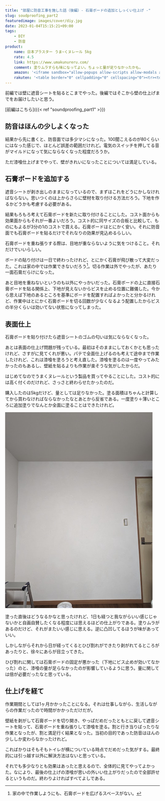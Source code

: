 ```yaml
---
title: "部屋に防音工事を施した話（後編）- 石膏ボードの追加としっくい仕上げ -"
slug: soudproofing_part2
featuredimage: images/cover/diy.jpg
date: 2023-01-04T15:15:21+09:00
tags:
    - DIY
    - 防音
product:
    name: 日本プラスター うま~くヌレール 5kg
    rate: 4.5
    link: https://www.umakunureru.com/
    comment: 塗りムラすらも味になってよい。ちょっと量が足りなかったかも。
    amazon: '<iframe sandbox="allow-popups allow-scripts allow-modals allow-forms allow-same-origin" style="width:120px;height:240px;" marginwidth="0" marginheight="0" scrolling="no" frameborder="0" src="//rcm-fe.amazon-adsystem.com/e/cm?lt1=_blank&bc1=000000&IS2=1&bg1=FFFFFF&fc1=000000&lc1=0000FF&t=illusionspace-22&language=ja_JP&o=9&p=8&l=as4&m=amazon&f=ifr&ref=as_ss_li_til&asins=B004OCUNB6&linkId=f3f76a59924afc28c0829683fede1cab"></iframe>'
    rakuten: '<table border="0" cellpadding="0" cellspacing="0"><tr><td><div style="border:1px solid #95a5a6;border-radius:.75rem;background-color:#FFFFFF;width:504px;margin:0px;padding:5px;text-align:center;overflow:hidden;"><table><tr><td style="width:240px"><a href="https://hb.afl.rakuten.co.jp/ichiba/2e90d555.0c84051e.2e90d556.483e9518/?pc=https%3A%2F%2Fitem.rakuten.co.jp%2Fprotoolshop%2F4571157300511%2F&link_type=picttext&ut=eyJwYWdlIjoiaXRlbSIsInR5cGUiOiJwaWN0dGV4dCIsInNpemUiOiIyNDB4MjQwIiwibmFtIjoxLCJuYW1wIjoicmlnaHQiLCJjb20iOjEsImNvbXAiOiJkb3duIiwicHJpY2UiOjEsImJvciI6MSwiY29sIjoxLCJiYnRuIjoxLCJwcm9kIjowLCJhbXAiOmZhbHNlfQ%3D%3D" target="_blank" rel="nofollow sponsored noopener" style="word-wrap:break-word;"  ><img src="https://hbb.afl.rakuten.co.jp/hgb/2e90d555.0c84051e.2e90d556.483e9518/?me_id=1377621&item_id=10003493&pc=https%3A%2F%2Fthumbnail.image.rakuten.co.jp%2F%400_mall%2Fprotoolshop%2Fcabinet%2F511%2F4571157300511.jpg%3F_ex%3D240x240&s=240x240&t=picttext" border="0" style="margin:2px" alt="[商品価格に関しましては、リンクが作成された時点と現時点で情報が変更されている場合がございます。]" title="[商品価格に関しましては、リンクが作成された時点と現時点で情報が変更されている場合がございます。]"></a></td><td style="vertical-align:top;width:248px;"><p style="font-size:12px;line-height:1.4em;text-align:left;margin:0px;padding:2px 6px;word-wrap:break-word"><a href="https://hb.afl.rakuten.co.jp/ichiba/2e90d555.0c84051e.2e90d556.483e9518/?pc=https%3A%2F%2Fitem.rakuten.co.jp%2Fprotoolshop%2F4571157300511%2F&link_type=picttext&ut=eyJwYWdlIjoiaXRlbSIsInR5cGUiOiJwaWN0dGV4dCIsInNpemUiOiIyNDB4MjQwIiwibmFtIjoxLCJuYW1wIjoicmlnaHQiLCJjb20iOjEsImNvbXAiOiJkb3duIiwicHJpY2UiOjEsImJvciI6MSwiY29sIjoxLCJiYnRuIjoxLCJwcm9kIjowLCJhbXAiOmZhbHNlfQ%3D%3D" target="_blank" rel="nofollow sponsored noopener" style="word-wrap:break-word;"  >日本プラスター うま〜くヌレール 5kg 白色</a><br><span >価格：4071円（税込、送料別)</span> <span style="color:#BBB">(2023/1/4時点)</span></p><div style="margin:10px;"><a href="https://hb.afl.rakuten.co.jp/ichiba/2e90d555.0c84051e.2e90d556.483e9518/?pc=https%3A%2F%2Fitem.rakuten.co.jp%2Fprotoolshop%2F4571157300511%2F&link_type=picttext&ut=eyJwYWdlIjoiaXRlbSIsInR5cGUiOiJwaWN0dGV4dCIsInNpemUiOiIyNDB4MjQwIiwibmFtIjoxLCJuYW1wIjoicmlnaHQiLCJjb20iOjEsImNvbXAiOiJkb3duIiwicHJpY2UiOjEsImJvciI6MSwiY29sIjoxLCJiYnRuIjoxLCJwcm9kIjowLCJhbXAiOmZhbHNlfQ%3D%3D" target="_blank" rel="nofollow sponsored noopener" style="word-wrap:break-word;"  ><img src="https://static.affiliate.rakuten.co.jp/makelink/rl.svg" style="float:left;max-height:27px;width:auto;margin-top:0"></a><a href="https://hb.afl.rakuten.co.jp/ichiba/2e90d555.0c84051e.2e90d556.483e9518/?pc=https%3A%2F%2Fitem.rakuten.co.jp%2Fprotoolshop%2F4571157300511%2F%3Fscid%3Daf_pc_bbtn&link_type=picttext&ut=eyJwYWdlIjoiaXRlbSIsInR5cGUiOiJwaWN0dGV4dCIsInNpemUiOiIyNDB4MjQwIiwibmFtIjoxLCJuYW1wIjoicmlnaHQiLCJjb20iOjEsImNvbXAiOiJkb3duIiwicHJpY2UiOjEsImJvciI6MSwiY29sIjoxLCJiYnRuIjoxLCJwcm9kIjowLCJhbXAiOmZhbHNlfQ==" target="_blank" rel="nofollow sponsored noopener" style="word-wrap:break-word;"  ><div style="float:right;width:41%;height:27px;background-color:#bf0000;color:#fff!important;font-size:12px;font-weight:500;line-height:27px;margin-left:1px;padding: 0 12px;border-radius:16px;cursor:pointer;text-align:center;">楽天で購入</div></a></div></td></tr></table></div><br><p style="color:#000000;font-size:12px;line-height:1.4em;margin:5px;word-wrap:break-word"></p></td></tr></table>'
---
```


前編では壁に遮音シートを貼るとこまでやった。後編ではそこから壁の仕上げまでをお届けしたいと思う。

<!-- textlint-disable -->
[前編はこちら]({{< ref "soundproofing_part1" >}})
<!-- textlint-enable -->

<!--more-->

## 防音はほんの少しよくなった

結果から先に書くと、防音面では多少マシになった。100聞こえるのが80くらいにはなった感じで、ほとんど誤差の範囲だけれど。電気のスイッチを押してる音がマイルドになって気にならなくなった程度だろうか。

ただ漆喰仕上げまでやって、壁がきれいになったことについては満足している。

## 石膏ボードを追加する

遮音シートが剥き出しのままになっているので、まずはこれをどうにかしなければならない。思いつくのは上からさらに壁材を取り付ける方法だろう。下地を作るかどうかも考慮する必要がある。

結果もろもろ考えて石膏ボードを新たに取り付けることにした。コスト面からも効果面からもそれが一番よいだろう。コスト的に同サイズの合板と比較して、ものにもよるが3分の1のコストで買える。石膏ボードはとにかく安い。それに防音面でも石膏ボードを貼るだけでそれなりの効果が見込めるらしい。

石膏ボードを重ね張りする際は、目地が重ならないように気をつけること。それだけでいいらしい。

ボードの貼り付けは一日で終わったけれど、とにかく石膏が飛び散って大変だった。これは家の中では作業できないだろう[^1]。切る作業は外でやったが、あたり一面石膏だらけになった。

あと目地を重ねないというのも以外にやっかいだった。石膏ボードの上に直接石膏ボードを貼る関係上、下地が見えないからビスを止める位置に難儀した。今から思えば下地のあるところを基準にボードを配置すればよかったと分かるけれど、作業中はとにかく石膏ボードを切る回数が少なくなるよう配置したからビスの半分くらいは効いてない状態になってしまった。

## 表面仕上

石膏ボードを貼り付けたら遮音シートのゴムの匂いは気にならなくなった。

あとは表面の仕上げ問題が残っている。最初はそのままにしておくかとも思ったけれど、さすがに見てくれが悪い。パテで全面仕上げるのも考えて途中まで作業したけれど、これは漆喰を塗ろうと考え直した。漆喰を塗るのは一度やってみたかったのもあるし、壁紙を貼るよりも作業が楽そうな気がしたからだ。

はじめてなのでうまくヌレールという製品を買ってやることにした。コスト的には高く付くのだけれど、さっさと終わらせたかったのだ。

購入したのは5kgだけど、量としては足りなかった。塗る面積はちゃんと計算してから買わなければならなかったなとあとから反省である。一度塗り＋薄いところに追加塗りでなんとか全面に塗ることはできたけれど。

![漆喰を塗った我が部屋の壁](after.jpg)

塗った直後はどうなるかなと思ったけれど、1日も経つと我ながらいい感じじゃないかと自画自賛したくなる程度には思えるほどの仕上がりである。塗りムラがあるのだけど、それがまたいい感じに思える。逆に凸凹してるほうが味があっていい。

しかしながらそれから日が経ってくるとひび割れができたり剥がれてるところがあったりと、徐々にあらが目立ってきた。

ひび割れに関しては石膏ボードの固定が悪かった（下地にビス止めが効いてなかった）のと、漆喰の量が足らなかったのが影響しているように思う。量に関しては倍が必要だったなと思っている。

## 仕上げを経て

作業期間としては1ヶ月かかったことになる。それは仕事しながら、生活しながらの作業だったので時間がかかっただけだが。

壁紙を剥がして石膏ボードを切り開き、やっぱだめだったともとに戻して遮音シートを貼って、石膏ボードを重ね張りして漆喰を塗る。割と行き当りばったりな作業となったが、割と満足行く結果となった。当初の目的であった防音はほんの少ししか変わらなかったけれど。

こればかりはそもそもトイレが横についている時点でだめだった気がする。最終的には引っ越す以外に解決方法はないと思っている。

それでも多少なりとも効果はあったと思えるので、全体的に見てやってよかった。なにより、最後の仕上げの漆喰が思いの外いい仕上がりだったので全部許せるというものだ。終わりよければすべてよしである。

[^1]: 家の中で作業しようにも、石膏ボードを広げるスペースがない。